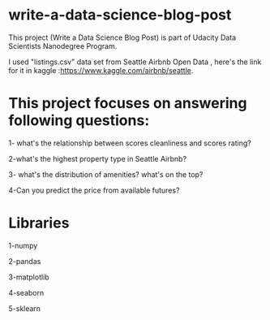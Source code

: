 # write-a-data-science-blog-post

This project (Write a Data Science Blog Post) is part of Udacity Data Scientists Nanodegree Program.

I used "listings.csv" data set from Seattle Airbnb Open Data , here's the link for it in kaggle :https://www.kaggle.com/airbnb/seattle.

# This project focuses on answering following questions:

1- what's the relationship between scores cleanliness and scores rating?

2-what's the highest property type in Seattle Airbnb?

3- what's the distribution of amenities? what's on the top?

4-Can you predict the price from available futures?

# Libraries

1-numpy

2-pandas

3-matplotlib

4-seaborn

5-sklearn
